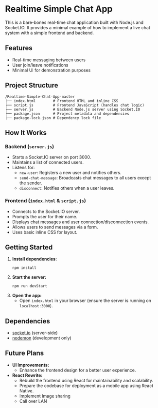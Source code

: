 # Realtime Simple Chat App

This is a bare-bones real-time chat application built with Node.js and Socket.IO. It provides a minimal example of how to implement a live chat system with a simple frontend and backend.

## Features

- Real-time messaging between users
- User join/leave notifications
- Minimal UI for demonstration purposes

## Project Structure

```
/Realtime-Simple-Chat-App-master
├── index.html        # Frontend HTML and inline CSS
├── script.js         # Frontend JavaScript (handles chat logic)
├── server.js         # Backend Node.js server using Socket.IO
├── package.json      # Project metadata and dependencies
├── package-lock.json # Dependency lock file
```

## How It Works

### Backend (`server.js`)

- Starts a Socket.IO server on port 3000.
- Maintains a list of connected users.
- Listens for:
  - `new-user`: Registers a new user and notifies others.
  - `send-chat-message`: Broadcasts chat messages to all users except the sender.
  - `disconnect`: Notifies others when a user leaves.

### Frontend (`index.html` & `script.js`)

- Connects to the Socket.IO server.
- Prompts the user for their name.
- Displays chat messages and user connection/disconnection events.
- Allows users to send messages via a form.
- Uses basic inline CSS for layout.

## Getting Started

1. **Install dependencies:**
   ```bash
   npm install
   ```
2. **Start the server:**
   ```bash
   npm run devStart
   ```
3. **Open the app:**
   - Open `index.html` in your browser (ensure the server is running on `localhost:3000`).

## Dependencies

- [socket.io](https://socket.io/) (server-side)
- [nodemon](https://nodemon.io/) (development only)

## Future Plans

- **UI Improvements:**
  - Enhance the frontend design for a better user experience.
- **React Rewrite:**
  - Rebuild the frontend using React for maintainability and scalability.
  - Prepare the codebase for deployment as a mobile app using React Native.
  - Implement Image sharing
  - Call over LAN
